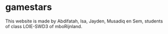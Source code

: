 # gamestars

This website is made by Abdifatah, Isa, Jayden, Musadiq en Sem, students of class LOIE-SWD3 of mboRijnland.
